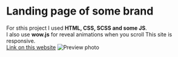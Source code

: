# Landing page of some brand
For sthis project I used __HTML, CSS, SCSS and some JS__. \
I also use __wow.js__ for reveal animations when you scroll
This site is responsive. \
[Link on this website](https://k-a-webdev.github.io/SomeBrand/)
![Preview photo](images/Preview.png)
